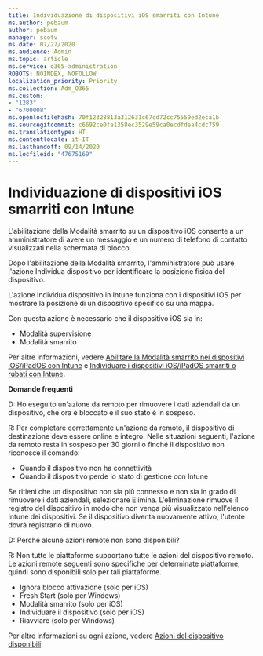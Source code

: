 ```yaml
---
title: Individuazione di dispositivi iOS smarriti con Intune
ms.author: pebaum
author: pebaum
manager: scotv
ms.date: 07/27/2020
ms.audience: Admin
ms.topic: article
ms.service: o365-administration
ROBOTS: NOINDEX, NOFOLLOW
localization_priority: Priority
ms.collection: Adm_O365
ms.custom:
- "1283"
- "6700008"
ms.openlocfilehash: 70f12328813a312631c67cd72cc75559ed2eca1b
ms.sourcegitcommit: c6692ce0fa1358ec3529e59ca0ecdfdea4cdc759
ms.translationtype: HT
ms.contentlocale: it-IT
ms.lasthandoff: 09/14/2020
ms.locfileid: "47675169"
---
```

# <a name="locating-lost-ios-devices-with-intune"></a>Individuazione di dispositivi iOS smarriti con Intune

L'abilitazione della Modalità smarrito su un dispositivo iOS consente a un amministratore di avere un messaggio e un numero di telefono di contatto visualizzati nella schermata di blocco.

Dopo l'abilitazione della Modalità smarrito, l'amministratore può usare l'azione Individua dispositivo per identificare la posizione fisica del dispositivo.

L'azione Individua dispositivo in Intune funziona con i dispositivi iOS per mostrare la posizione di un dispositivo specifico su una mappa.

Con questa azione è necessario che il dispositivo iOS sia in:

- Modalità supervisione
- Modalità smarrito

Per altre informazioni, vedere [Abilitare la Modalità smarrito nei dispositivi iOS/iPadOS con Intune](https://docs.microsoft.com/intune/device-lost-mode) e [Individuare i dispositivi iOS/iPadOS smarriti o rubati con Intune](https://docs.microsoft.com/intune/device-locate).

**Domande frequenti**

D: Ho eseguito un'azione da remoto per rimuovere i dati aziendali da un dispositivo, che ora è bloccato e il suo stato è in sospeso.

R: Per completare correttamente un'azione da remoto, il dispositivo di destinazione deve essere online e integro. Nelle situazioni seguenti, l'azione da remoto resta in sospeso per 30 giorni o finché il dispositivo non riconosce il comando:

- Quando il dispositivo non ha connettività
- Quando il dispositivo perde lo stato di gestione con Intune

Se ritieni che un dispositivo non sia più connesso e non sia in grado di rimuovere i dati aziendali, selezionare Elimina. L'eliminazione rimuove il registro del dispositivo in modo che non venga più visualizzato nell'elenco Intune dei dispositivi. Se il dispositivo diventa nuovamente attivo, l'utente dovrà registrarlo di nuovo.

D: Perché alcune azioni remote non sono disponibili?

R: Non tutte le piattaforme supportano tutte le azioni del dispositivo remoto. Le azioni remote seguenti sono specifiche per determinate piattaforme, quindi sono disponibili solo per tali piattaforme.

- Ignora blocco attivazione (solo per iOS)
- Fresh Start (solo per Windows)
- Modalità smarrito (solo per iOS)
- Individuare il dispositivo (solo per iOS)
- Riavviare (solo per Windows)

Per altre informazioni su ogni azione, vedere [Azioni del dispositivo disponibili](https://docs.microsoft.com/intune/device-management#available-device-actions).